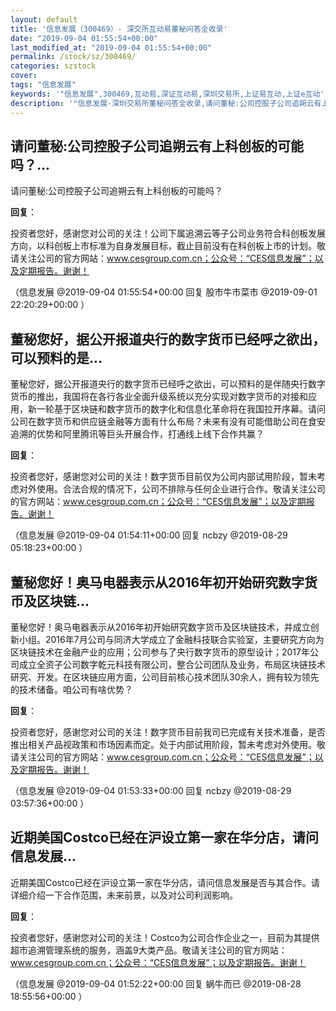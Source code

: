 ```yaml
---
layout: default
title: '信息发展（300469）- 深交所互动易董秘问答全收录'
date: "2019-09-04 01:55:54+00:00"
last_modified_at: "2019-09-04 01:55:54+00:00"
permalink: /stock/sz/300469/
categories: szstock
cover: 
tags: "信息发展"
keywords: '"信息发展",300469,互动易,深证互动易,深圳交易所,上证易互动,上证e互动'
description: '"信息发展-深圳交易所董秘问答全收录,请问董秘:公司控股子公司追朔云有上科创板的可能吗？"'
---
```


## 请问董秘:公司控股子公司追朔云有上科创板的可能吗？...

请问董秘:公司控股子公司追朔云有上科创板的可能吗？

**回复**：

投资者您好，感谢您对公司的关注！公司下属追溯云等子公司业务符合科创板发展方向，以科创板上市标准为自身发展目标，截止目前没有在科创板上市的计划。敬请关注公司的官方网站：www.cesgroup.com.cn；公众号：“CES信息发展”；以及定期报告。谢谢！ 

（信息发展  @2019-09-04 01:55:54+00:00 回复 股市牛市菜市  @2019-09-01 22:20:29+00:00 ）

## 董秘您好，据公开报道央行的数字货币已经呼之欲出，可以预料的是...

董秘您好，据公开报道央行的数字货币已经呼之欲出，可以预料的是伴随央行数字货币的推出，我国将在各行各业全面升级系统以充分实现对数字货币的对接和应用，新一轮基于区块链和数字货币的数字化和信息化革命将在我国拉开序幕。请问公司在数字货币和供应链金融等方面有什么布局？未来有没有可能借助公司在食安追溯的优势和阿里腾讯等巨头开展合作，打通线上线下合作共赢？

**回复**：

投资者您好，感谢您对公司的关注！数字货币目前仅为公司内部试用阶段，暂未考虑对外使用。合法合规的情况下，公司不排除与任何企业进行合作。敬请关注公司的官方网站：www.cesgroup.com.cn；公众号：“CES信息发展”；以及定期报告。谢谢！ 

（信息发展  @2019-09-04 01:54:11+00:00 回复 ncbzy  @2019-08-29 05:18:23+00:00 ）

## 董秘您好！奥马电器表示从2016年初开始研究数字货币及区块链...

董秘您好！奥马电器表示从2016年初开始研究数字货币及区块链技术，并成立创新小组。2016年7月公司与同济大学成立了金融科技联合实验室，主要研究方向为区块链技术在金融产业的应用；公司参与了央行数字货币的原型设计；2017年公司成立全资子公司数字乾元科技有限公司，整合公司团队及业务，布局区块链技术研究、开发。在区块链应用方面，公司目前核心技术团队30余人，拥有较为领先的技术储备。咱公司有啥优势？

**回复**：

投资者您好，感谢您对公司的关注！数字货币目前我司已完成有关技术准备，是否推出相关产品视政策和市场因素而定。处于内部试用阶段，暂未考虑对外使用。敬请关注公司的官方网站：www.cesgroup.com.cn；公众号：“CES信息发展”；以及定期报告。谢谢！ 

（信息发展  @2019-09-04 01:53:33+00:00 回复 ncbzy  @2019-08-29 03:57:36+00:00 ）

## 近期美国Costco已经在沪设立第一家在华分店，请问信息发展...

近期美国Costco已经在沪设立第一家在华分店，请问信息发展是否与其合作。请详细介绍一下合作范围，未来前景，以及对公司利润影响。

**回复**：

投资者您好，感谢您对公司的关注！Costco为公司合作企业之一，目前为其提供超市追溯管理系统的服务，涵盖9大类产品。敬请关注公司的官方网站：www.cesgroup.com.cn；公众号：“CES信息发展”；以及定期报告。谢谢！ 

（信息发展  @2019-09-04 01:52:22+00:00 回复 蜗牛而已  @2019-08-28 18:55:56+00:00 ）

